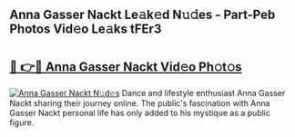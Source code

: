 ## Anna Gasser Nackt Le𝚊k𝚎d N𝚞𝚍es - Part-Peb Photos Vid𝚎o Le𝚊ks tFEr3

# <h2><a href="http://fb5xkyw.evod.top/?m=Anna+Gasser+Nackt">🔗 👉🔴 Anna Gasser Nackt Vid𝚎o Ph𝚘t𝚘s</a></h2>

[![Anna Gasser Nackt N𝚞d𝚎s](https://i.imgur.com/8V9OHl7.gif)](http://fb5xkyw.evod.top/?m=Anna+Gasser+Nackt)
Dance and lifestyle enthusiast Anna Gasser Nackt sharing their journey online. The public's fascination with Anna Gasser Nackt personal life has only added to his mystique as a public figure. 
